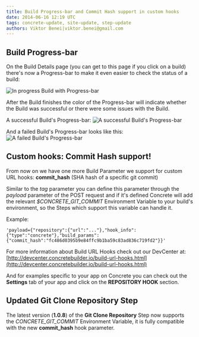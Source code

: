 ```yaml
---
title: Build Progress-bar and Commit Hash support in custom hooks
date: 2014-06-16 12:19 UTC
tags: concrete-update, site-update, step-update
authors: Viktor Benei|viktor.benei@gmail.com
---
```


## Build Progress-bar

On the Build Details page (you can get to this page if you click on a build) there's now a Progress-bar to make it even easier to check the status of a build:

![In progress Build with Progress-bar](build-progress-bar.png)

After the Build finishes the color of the Progress-bar will indicate whether the Build was successful or there were some issues with the Build.

A successful Build's Progress-bar:
![A successful Build's Progress-bar](build-progress-bar-success.png)

And a failed Build's Progress-bar looks like this:
![A failed Build's Progress-bar](build-progress-bar-error.png)


## Custom hooks: Commit Hash support!

From now on we have one more Build Parameter we support for custom URL hooks: 
**commit_hash** (SHA hash of a specific git commit)

Similar to the *tag* parameter you can define this parameter through the *payload* parameter of the POST request and if it's defined Concrete will add the relevant *$CONCRETE_GIT_COMMIT* Environment Variable to your build's environment, so the Steps which support this variable can handle it.

Example:

`'payload={"repository":{"url":"..."},"hook_info":{"type":"concrete"},"build_params":{"commit_hash":"fc486d0395b9e84ffc9b1ba59c83ad836c719fd2"}}'`

For more information about Build URL Hooks check out our DevCenter at: [http://devcenter.concretebuilder.io/build-url-hooks.html](http://devcenter.concretebuilder.io/build-url-hooks.html)

And for examples specific to your app on Concrete you can check out the **Settings** tab of your app and click on the **REPOSITORY HOOK** section.


## Updated Git Clone Repository Step

The latest version (**1.0.8**) of the **Git Clone Repository** Step now supports the *CONCRETE_GIT_COMMIT* Environment Variable, it is fully compatible with the new **commit_hash** hook parameter.
